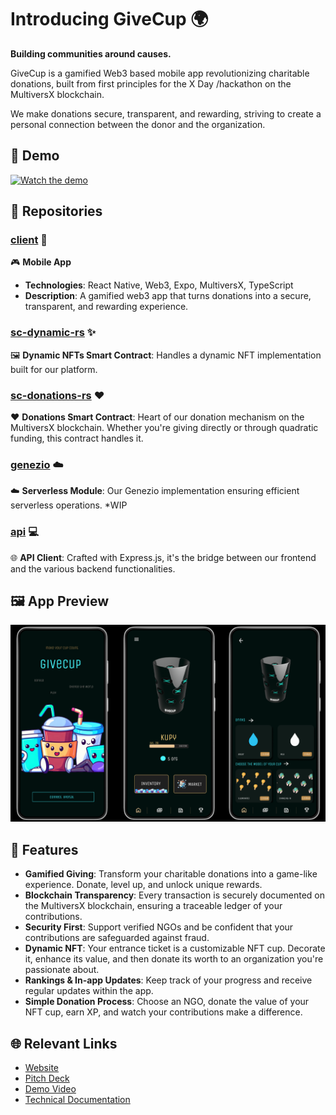 # Introducing GiveCup 🌍
**Building communities around causes.**

GiveCup is a gamified Web3 based mobile app revolutionizing charitable donations, built from first principles for the X Day /hackathon on the MultiversX blockchain.

We make donations secure, transparent, and rewarding, striving to create a personal connection between the donor and the organization.

## 🎥 Demo

[![Watch the demo](http://img.youtube.com/vi/f6Cd2hSYgWM/0.jpg)](https://youtu.be/f6Cd2hSYgWM) 

## 📁 Repositories

### [client](https://github.com/GiveCup/client) :iphone:
🎮 **Mobile App** 
- **Technologies**: React Native, Web3, Expo, MultiversX, TypeScript
- **Description**: A gamified web3 app that turns donations into a secure, transparent, and rewarding experience.

### [sc-dynamic-rs](https://github.com/GiveCup/sc-dynamic-rs) :sparkles:
🖼️ **Dynamic NFTs Smart Contract**: Handles a dynamic NFT implementation built for our platform.

### [sc-donations-rs](https://github.com/GiveCup/sc-donations-rs) :heart:
❤️ **Donations Smart Contract**: Heart of our donation mechanism on the MultiversX blockchain. Whether you're giving directly or through quadratic funding, this contract handles it.

### [genezio](https://github.com/GiveCup/genezio) :cloud:
☁️ **Serverless Module**: Our Genezio implementation ensuring efficient serverless operations. *WIP

### [api](https://github.com/GiveCup/api) :computer:
🌐 **API Client**: Crafted with Express.js, it's the bridge between our frontend and the various backend functionalities.

## 🖼 App Preview
![App preview](https://raw.githubusercontent.com/GiveCup/.github/main/preview.png)

## 🚀 Features
- **Gamified Giving**: Transform your charitable donations into a game-like experience. Donate, level up, and unlock unique rewards.
- **Blockchain Transparency**: Every transaction is securely documented on the MultiversX blockchain, ensuring a traceable ledger of your contributions.
- **Security First**: Support verified NGOs and be confident that your contributions are safeguarded against fraud.
- **Dynamic NFT**: Your entrance ticket is a customizable NFT cup. Decorate it, enhance its value, and then donate its worth to an organization you're passionate about.
- **Rankings & In-app Updates**: Keep track of your progress and receive regular updates within the app.
- **Simple Donation Process**: Choose an NGO, donate the value of your NFT cup, earn XP, and watch your contributions make a difference.

## 🌐 Relevant Links

- [Website](https://givecup.io)
- [Pitch Deck](./.github/pitch.pdf)
- [Demo Video](https://youtu.be/f6Cd2hSYgWM)
- [Technical Documentation](https://github.com/GiveCup/docs)
